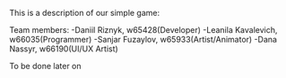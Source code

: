 This is a description of our simple game: 

Team members: 
-Daniil Riznyk, w65428(Developer)
-Leanila Kavalevich, w66035(Programmer)
-Sanjar Fuzaylov, w65933(Artist/Animator)
-Dana Nassyr, w66190(UI/UX Artist)

To be done later on
